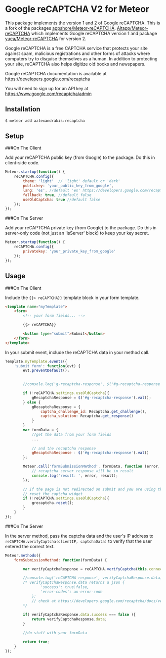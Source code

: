# Google reCAPTCHA V2 for Meteor

This package implements the version 1 and 2 of Google reCAPTCHA. This is a fork of the packages [appshore/Meteor-reCAPTCHA](https://github.com/appshore/Meteor-reCAPTCHA.git), [Altapp/Meteor-reCAPTCHA](https://github.com/Altapp/Meteor-reCAPTCHA) which implements Google reCAPTCHA version 1 and package [yuea/Meteor-reCAPTCHA](https://github.com/yuea/Meteor-reCAPTCHA) for version 2.

Google reCAPTCHA is a free CAPTCHA service that protects your site against spam, malicious registrations and other forms of attacks where computers try to disguise themselves as a human. In addition to protecting your site, reCAPTCHA also helps digitize old books and newspapers.

Google reCAPTCHA documentation is available at https://developers.google.com/recaptcha

You will need to sign up for an API key at https://www.google.com/recaptcha/admin

## Installation

``` sh
$ meteor add aalexandrakis:recaptcha
```

## Setup

###On The Client

Add your reCAPTCHA public key (from Google) to the package. Do this in client-side code.

``` javascript
Meteor.startup(function() {
    reCAPTCHA.config({
        theme: 'light'  // 'light' default or 'dark'
        publickey: 'your_public_key_from_google',
        lang: 'es', //default 'en' https://developers.google.com/recaptcha/docs/language
        fallback: true, //default false
        useOldCaptcha: true //default false
    });
});
```

###On The Server

Add your reCAPTCHA private key (from Google) to the package. Do this in server-only code (not just an 'isServer' block) to keep your key secret.

``` javascript
Meteor.startup(function() {
    reCAPTCHA.config({
        privatekey: 'your_private_key_from_google'
    });
});
```

## Usage

###On The Client

Include the `{{> reCAPTCHA}}` template block in your form template.

``` html
<template name="myTemplate">
    <form>
    	<!-- your form fields... -->

    	{{> reCAPTCHA}}

    	<button type="submit">Submit</button>
    </form>
</template>
```

In your submit event, include the reCAPTCHA data in your method call.

``` javascript
Template.myTemplate.events({
    'submit form': function(evt) {
        evt.preventDefault();

        
        //console.log('g-recaptcha-response', $('#g-recaptcha-response').val(), evt);

        if (!reCAPTCHA.settings.useOldCaptcha){
            gRecaptchaResponse = $('#g-recaptcha-response').val();
        } else {
            gRecaptchaResponse = {
                captcha_challenge_id: Recaptcha.get_challenge(),
                captcha_solution: Recaptcha.get_response()
            }
        }
        var formData = {
            //get the data from your form fields
            ...
            
            // and the recaptcha response
            gRecaptchaResponse : $('#g-recaptcha-response').val()
        };

        Meteor.call('formSubmissionMethod', formData, function (error, result) {
            // recaptcha server response will be in result
            console.log('result: ', error, result);
        });

        // If the page is not redirected on submit and you are using the V2 Captcha you must
        // reset the captcha widget
        if (!reCAPTCHA.settings.useOldCaptcha){
            grecaptcha.reset();
        }
    }
});
```

###On The Server

In the server method, pass the captcha data and the user's IP address to `reCAPTCHA.verifyCaptcha(clientIP, captchaData)` to verify that the user entered the correct text.

``` javascript
Meteor.methods({
    formSubmissionMethod: function(formData) {

        var verifyCaptchaResponse = reCAPTCHA.verifyCaptcha(this.connection.clientAddress, formData.gRecaptchaResponse);

        //console.log('reCAPTCHA response', verifyCaptchaResponse.data);
        /* verifyCaptchaResponse.data returns a json {
                'success': true|false,
                'error-codes': an-error-code
            };
            // check at https://developers.google.com/recaptcha/docs/verify
        */
        
        if( verifyCaptchaResponse.data.success === false ){
            return verifyCaptchaResponse.data;
        }

        //do stuff with your formData

        return true;
    }
});
```
